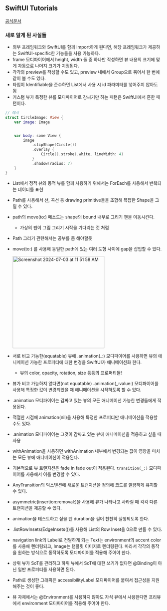 ## SwiftUI Tutorials
[공식문서](https://developer.apple.com/tutorials/swiftui/creating-and-combining-views)

### 새로 알게 된 사실들

- 외부 프레임워크와 SwiftUI를 함께 import하게 된다면, 해당 프레임워크가 제공하는 SwiftUI-specific한 기능들을 사용 가능하다.
- frame 모디파이어에서 height, width 둘 중 하나만 작성하면 뷰 내용의 크기에 맞게 자동으로 나머지 크기가 지정된다. 
- 각각의 preview를 작성할 수도 있고, preview 내에서 Group으로 묶어서 한 번에 같이 볼 수도 있다. 
- 타입이 Identifiable을 준수하면 List에서 사용 시 id 파라미터를 넣어주지 않아도 됨
- 커스텀 뷰가 특정한 뷰를 모디파이어로 감싸기만 하는 패턴은 SwiftUI에서 흔한 패턴이다.
```swift
// 예시
struct CircleImage: View {
    var image: Image


    var body: some View {
        image
            .clipShape(Circle())
            .overlay {
                Circle().stroke(.white, lineWidth: 4)
            }
            .shadow(radius: 7)
    }
}
```
- List에서 정적 뷰와 동적 뷰를 함께 사용하기 위해서는 ForEach를 사용해서 반복되는 데이터를 표현
- Path를 사용해서 선, 곡선 등 drawing primitive들을 조합해 복잡한 Shape을 그릴 수 있다. 
- path의 move(to:) 메소드는 shape의 bound 내부로 그리기 펜을 이동시킨다. 
	- 가상의 펜이 그림 그리기 시작을 기다리는 것 처럼
- Path 그리기 관련해서는 공부를 좀 해야할듯
- move(to:) 를 사용해 동일한 path에 있는 여러 도형 사이에 gap을 삽입할 수 있다.

    <img width="294" alt="Screenshot 2024-07-03 at 11 51 58 AM" src="https://github.com/junbok97/SwiftUI/assets/22342277/60de955d-71f2-4014-9055-30863b5f9e7c">

- 서로 비교 가능한(equatable) 뷰에 .animation(\_:) 모디파이어를 사용하면 뷰의 애니메이션 가능한 프로퍼티에 대한 변경을 SwiftUI가 애니메이션화 한다. 
	- 뷰의 color, opacity, rotation, size 등등의 프로퍼티들!
- 뷰가 비교 가능하지 않다면(not equatable) .animation(\_:value:) 모디파이어를 사용해 특정한 값이 변경되었을 때 애니메이션을 시작하도록 할 수 있다.
- .animation 모디파이어는 감싸고 있는 뷰의 모든 애니메이션 가능한 변경들에게 적용된다. 
- 적절한 시점에 animation(nil)을 사용해 특정한 프로퍼티만 애니메이션을 적용할 수도 있다.
- .animation 모디파이어는 그것이 감싸고 있는 뷰에 애니메이션을 적용하고 싶을 때 사용
- withAnimation을 사용하면 withAnimation 내부에서 변경되는 값이 영향을 미치는 모든 뷰에 애니메이션이 적용된다.
- 기본적으로 뷰 트랜지션은 fade in fade out이 적용된다. `transition(_:)` 모디파이어를 사용해서 이를 변경할 수 있다. 
- AnyTransition의 익스텐션에 새로운 트랜지션을 정의해 코드를 깔끔하게 유지할 수 있다.
- asymmetric(insertion:removal:)을 사용해 뷰가 나타나고 사라질 때 각각 다른 트랜지션을 제공할 수 있다.
- animation을 테스트하고 싶을 땐 duration을 걸어 천천히 실행되도록 한다. 
- .listRowInsets(EdgeInsets())를 사용해 List의 Row Inset을 0으로 만들 수 있다.
- navigation link의 Label로 전달하게 되는 Text는 environment의 accent color를 사용해 렌더링되고, Image는 탬플릿 이미지로 렌더링된다. 따라서 각각의 동작을 원하는 방식으로 동작하도록 모디파이어를 적용해 주어야 한다.
- 상위 뷰가 SoT를 관리하고 하위 뷰에서 SoT에 대한 쓰기가 없다면 @Binding이 아닌 일반 프로퍼티를 사용하면 된다.
- Path로 생성한 그래픽은 accessibilityLabel 모디파이어를 붙여서 접근성을 지원해주는 것이 좋다.
- 뷰 자체에서는 @Environment를 사용하지 않아도 자식 뷰에서 사용한다면 프리뷰에서 environment 모디파이어를 적용해 주어야 한다. 
